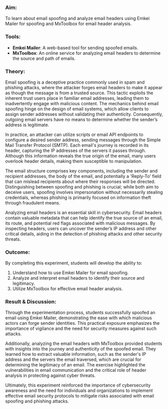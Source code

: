 
### Aim:
To learn about email spoofing and analyze email headers using Emkei Mailer for spoofing and MxToolbox for email header analysis.

### Tools:
- **Emkei Mailer**: A web-based tool for sending spoofed emails.
- **MxToolbox**: An online service for analyzing email headers to determine the source and path of emails.

### Theory:
Email spoofing is a deceptive practice commonly used in spam and phishing attacks, where the attacker forges email headers to make it appear as though the message is from a trusted source. This tactic exploits the inherent trust users place in familiar email addresses, leading them to inadvertently engage with malicious content. The mechanics behind email spoofing hinge on the design of email systems, which allow clients to assign sender addresses without validating their authenticity. Consequently, outgoing email servers have no means to determine whether the sender’s address is legitimate.

In practice, an attacker can utilize scripts or email API endpoints to configure a desired sender address, sending messages through the Simple Mail Transfer Protocol (SMTP). Each email's journey is recorded in its header, capturing the IP addresses of the servers it passes through. Although this information reveals the true origin of the email, many users overlook header details, making them susceptible to manipulation.

The email structure comprises key components, including the sender and recipient addresses, the body of the email, and potentially a 'Reply-To' field that can mislead recipients about where their responses will be directed. Distinguishing between spoofing and phishing is crucial; while both aim to deceive users, spoofing involves impersonation without necessarily stealing credentials, whereas phishing is primarily focused on information theft through fraudulent means.

Analyzing email headers is an essential skill in cybersecurity. Email headers contain valuable metadata that can help identify the true source of an email, its route, and potential red flags associated with malicious messages. By inspecting headers, users can uncover the sender’s IP address and other critical details, aiding in the detection of phishing attacks and other security threats.

### Outcome:
By completing this experiment, students will develop the ability to:
1. Understand how to use Emkei Mailer for email spoofing.
2. Analyze and interpret email headers to identify their source and legitimacy.
3. Utilize MxToolbox for effective email header analysis.

### Result & Discussion:
Through the experimentation process, students successfully spoofed an email using Emkei Mailer, demonstrating the ease with which malicious actors can forge sender identities. This practical exposure emphasizes the importance of vigilance and the need for security measures against such attacks.

Additionally, analyzing the email headers with MxToolbox provided students with insights into the journey and authenticity of the spoofed email. They learned how to extract valuable information, such as the sender's IP address and the servers the email traversed, which are crucial for determining the legitimacy of an email. The exercise highlighted the vulnerabilities in email communication and the critical role of header analysis in protecting against cyber threats.

Ultimately, this experiment reinforced the importance of cybersecurity awareness and the need for individuals and organizations to implement effective email security protocols to mitigate risks associated with email spoofing and phishing attacks.

